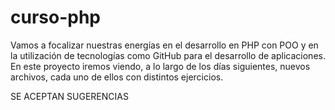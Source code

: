 # curso-php

Vamos a focalizar nuestras energías en el desarrollo en PHP con POO y en la utilización de tecnologías como GitHub para el desarrollo de aplicaciones. 
En este proyecto iremos viendo, a lo largo de los días siguientes, nuevos archivos, cada uno de ellos con distintos ejercicios.

SE ACEPTAN SUGERENCIAS
